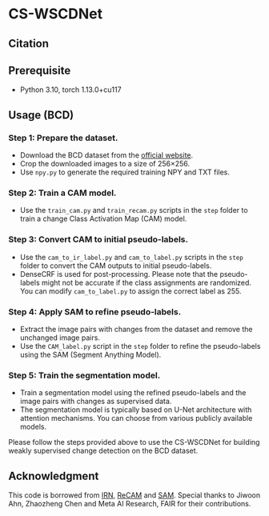 # CS-WSCDNet

## Citation


## Prerequisite
- Python 3.10, torch 1.13.0+cu117


## Usage (BCD)
### Step 1: Prepare the dataset.
- Download the BCD dataset from the [official website](https://study.rsgis.whu.edu.cn/pages/download/building_dataset.html).
- Crop the downloaded images to a size of 256×256.
- Use `npy.py` to generate the required training NPY and TXT files.

### Step 2: Train a CAM model.
- Use the `train_cam.py` and `train_recam.py` scripts in the `step` folder to train a change Class Activation Map (CAM) model.

### Step 3: Convert CAM to initial pseudo-labels.
- Use the `cam_to_ir_label.py` and `cam_to_label.py` scripts in the `step` folder to convert the CAM outputs to initial pseudo-labels.
- DenseCRF is used for post-processing. Please note that the pseudo-labels might not be accurate if the class assignments are randomized. You can modify `cam_to_label.py` to assign the correct label as 255.

### Step 4: Apply SAM to refine pseudo-labels.
- Extract the image pairs with changes from the dataset and remove the unchanged image pairs.
- Use the `CAM_label.py` script in the `step` folder to refine the pseudo-labels using the SAM (Segment Anything Model).

### Step 5: Train the segmentation model.
- Train a segmentation model using the refined pseudo-labels and the image pairs with changes as supervised data.
- The segmentation model is typically based on U-Net architecture with attention mechanisms. You can choose from various publicly available models.

Please follow the steps provided above to use the CS-WSCDNet for building weakly supervised change detection on the BCD dataset.

## Acknowledgment
This code is borrowed from [IRN](https://github.com/jiwoon-ahn/irn), [ReCAM](https://github.com/zhaozhengChen/ReCAM) and [SAM](https://github.com/facebookresearch/segment-anything). Special thanks to Jiwoon Ahn, Zhaozheng Chen and Meta AI Research, FAIR for their contributions.

